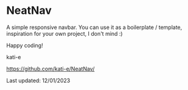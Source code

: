 # NeatNav
A simple responsive navbar. You can use it as a boilerplate / template, inspiration for your own project, I don't mind :)

Happy coding! 

kati-e

https://github.com/kati-e/NeatNav/

Last updated: 12/01/2023
